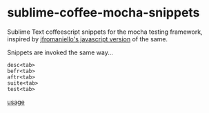 sublime-coffee-mocha-snippets
=============================

Sublime Text coffeescript snippets for the mocha testing framework, inspired by [jfromaniello's javascript version](https://github.com/jfromaniello/sublime-mocha-snippets) of the same.

Snippets are invoked the same way...
```
desc<tab>
befr<tab>
aftr<tab>
suite<tab>
test<tab>
```

[usage](http://youtu.be/YYr0FViz46c)
